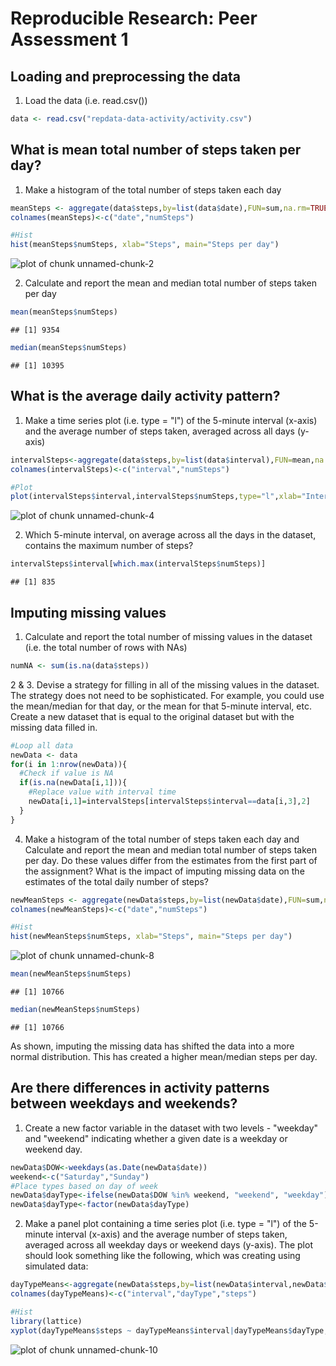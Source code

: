 # Reproducible Research: Peer Assessment 1

## Loading and preprocessing the data
1. Load the data (i.e. read.csv())

```r
data <- read.csv("repdata-data-activity/activity.csv")
```

## What is mean total number of steps taken per day?
1. Make a histogram of the total number of steps taken each day

```r
meanSteps <- aggregate(data$steps,by=list(data$date),FUN=sum,na.rm=TRUE)
colnames(meanSteps)<-c("date","numSteps")

#Hist
hist(meanSteps$numSteps, xlab="Steps", main="Steps per day")
```

![plot of chunk unnamed-chunk-2](figure/unnamed-chunk-2.png) 

2. Calculate and report the mean and median total number of steps taken per day

```r
mean(meanSteps$numSteps)
```

```
## [1] 9354
```

```r
median(meanSteps$numSteps)
```

```
## [1] 10395
```

## What is the average daily activity pattern?

1. Make a time series plot (i.e. type = "l") of the 5-minute interval (x-axis) and the average number of steps taken, averaged across all days (y-axis)

```r
intervalSteps<-aggregate(data$steps,by=list(data$interval),FUN=mean,na.rm=TRUE)
colnames(intervalSteps)<-c("interval","numSteps")

#Plot
plot(intervalSteps$interval,intervalSteps$numSteps,type="l",xlab="Intervals (5 Min)",ylab="Steps",main="Steps per 5-min interval")
```

![plot of chunk unnamed-chunk-4](figure/unnamed-chunk-4.png) 

2. Which 5-minute interval, on average across all the days in the dataset, contains the maximum number of steps?

```r
intervalSteps$interval[which.max(intervalSteps$numSteps)]
```

```
## [1] 835
```

## Imputing missing values
1. Calculate and report the total number of missing values in the dataset (i.e. the total number of rows with NAs)

```r
numNA <- sum(is.na(data$steps)) 
```

2 & 3. Devise a strategy for filling in all of the missing values in the dataset. The strategy does not need to be sophisticated. For example, you could use the mean/median for that day, or the mean for that 5-minute interval, etc. Create a new dataset that is equal to the original dataset but with the missing data filled in.

```r
#Loop all data
newData <- data
for(i in 1:nrow(newData)){
  #Check if value is NA
  if(is.na(newData[i,1])){
    #Replace value with interval time
    newData[i,1]=intervalSteps[intervalSteps$interval==data[i,3],2]
  }
}
```

4. Make a histogram of the total number of steps taken each day and Calculate and report the mean and median total number of steps taken per day. Do these values differ from the estimates from the first part of the assignment? What is the impact of imputing missing data on the estimates of the total daily number of steps?

```r
newMeanSteps <- aggregate(newData$steps,by=list(newData$date),FUN=sum,na.rm=TRUE)
colnames(newMeanSteps)<-c("date","numSteps")

#Hist
hist(newMeanSteps$numSteps, xlab="Steps", main="Steps per day")
```

![plot of chunk unnamed-chunk-8](figure/unnamed-chunk-8.png) 

```r
mean(newMeanSteps$numSteps)
```

```
## [1] 10766
```

```r
median(newMeanSteps$numSteps)
```

```
## [1] 10766
```

As shown, imputing the missing data has shifted the data into a more normal distribution. This has created a higher mean/median steps per day.


## Are there differences in activity patterns between weekdays and weekends?
1. Create a new factor variable in the dataset with two levels - "weekday" and "weekend" indicating whether a given date is a weekday or weekend day.


```r
newData$DOW<-weekdays(as.Date(newData$date))
weekend<-c("Saturday","Sunday")
#Place types based on day of week
newData$dayType<-ifelse(newData$DOW %in% weekend, "weekend", "weekday")
newData$dayType<-factor(newData$dayType)
```

2. Make a panel plot containing a time series plot (i.e. type = "l") of the 5-minute interval (x-axis) and the average number of steps taken, averaged across all weekday days or weekend days (y-axis). The plot should look something like the following, which was creating using simulated data:


```r
dayTypeMeans<-aggregate(newData$steps,by=list(newData$interval,newData$dayType),FUN=mean)
colnames(dayTypeMeans)<-c("interval","dayType","steps")

#Hist
library(lattice)
xyplot(dayTypeMeans$steps ~ dayTypeMeans$interval|dayTypeMeans$dayType,dayTypeMeans,type="l",layout=c(1,2),xlab="Interval",ylab="Number of steps")
```

![plot of chunk unnamed-chunk-10](figure/unnamed-chunk-10.png) 
